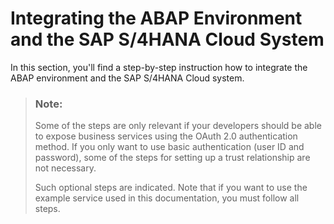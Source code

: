 <!-- loio0fc600c61d0c47b388976479935b0f50 -->

# Integrating the ABAP Environment and the SAP S/4HANA Cloud System

In this section, you'll find a step-by-step instruction how to integrate the ABAP environment and the SAP S/4HANA Cloud system.

> ### Note:  
> Some of the steps are only relevant if your developers should be able to expose business services using the OAuth 2.0 authentication method. If you only want to use basic authentication \(user ID and password\), some of the steps for setting up a trust relationship are not necessary.
> 
> Such optional steps are indicated. Note that if you want to use the example service used in this documentation, you must follow all steps.

